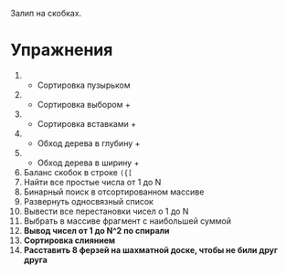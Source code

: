 Залип на скобках.

# Упражнения

1. + Сортировка пузырьком 
1. + Сортировка выбором +
1. + Сортировка вставками +
1. + Обход дерева в глубину +
1. + Обход дерева в ширину + 
1. Баланс скобок в строке `({[`
1. Найти все простые числа от 1 до N
1. Бинарный поиск в отсортированном массиве
1. Развернуть односвязный список
1. Вывести все перестановки чисел о 1 до N
1. Выбрать в массиве фрагмент с наибольшей суммой
1. **Вывод чисел от 1 до N^2 по спирали**
1. **Сортировка слиянием**
1. **Расставить 8 ферзей на шахматной доске, чтобы не били друг друга**
